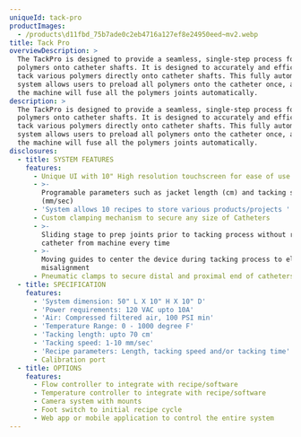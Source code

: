 ```yaml
---
uniqueId: tack-pro
productImages:
  - /products\d11fbd_75b7ade0c2eb4716a127ef8e24950eed~mv2.webp
title: Tack Pro
overviewDescription: >
  The TackPro is designed to provide a seamless, single-step process for tacking
  polymers onto catheter shafts. It is designed to accurately and efficiently
  tack various polymers directly onto catheter shafts. This fully automated
  system allows users to preload all polymers onto the catheter once, and then
  the machine will fuse all the polymers joints automatically.
description: >
  The TackPro is designed to provide a seamless, single-step process for tacking
  polymers onto catheter shafts. It is designed to accurately and efficiently
  tack various polymers directly onto catheter shafts. This fully automated
  system allows users to preload all polymers onto the catheter once, and then
  the machine will fuse all the polymers joints automatically.
disclosures:
  - title: SYSTEM FEATURES
    features:
      - Unique UI with 10" High resolution touchscreen for ease of use
      - >-
        Programable parameters such as jacket length (cm) and tacking speed
        (mm/sec)
      - 'System allows 10 recipes to store various products/projects '
      - Custom clamping mechanism to secure any size of Catheters
      - >-
        Sliding stage to prep joints prior to tacking process without removing
        catheter from machine every time
      - >-
        Moving guides to center the device during tacking process to eliminate
        misalignment
      - Pneumatic clamps to secure distal and proximal end of catheters
  - title: SPECIFICATION
    features:
      - 'System dimension: 50" L X 10" H X 10" D'
      - 'Power requirements: 120 VAC upto 10A'
      - 'Air: Compressed filtered air, 100 PSI min'
      - 'Temperature Range: 0 - 1000 degree F'
      - 'Tacking length: upto 70 cm'
      - 'Tacking speed: 1-10 mm/sec'
      - 'Recipe parameters: Length, tacking speed and/or tacking time'
      - Calibration port
  - title: OPTIONS
    features:
      - Flow controller to integrate with recipe/software
      - Temperature controller to integrate with recipe/software
      - Camera system with mounts
      - Foot switch to initial recipe cycle
      - Web app or mobile application to control the entire system
---
```


